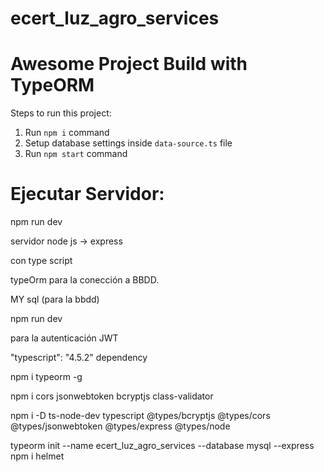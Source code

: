 # ecert_luz_agro_services
# Awesome Project Build with TypeORM

Steps to run this project:

1. Run `npm i` command
2. Setup database settings inside `data-source.ts` file
3. Run `npm start` command

# Ejecutar Servidor:
npm run dev

servidor 
node js -> express

con type script

typeOrm para la conección a BBDD.

MY sql (para la bbdd)

npm run dev

para la autenticación 
JWT


"typescript": "4.5.2"
dependency

npm i typeorm -g

npm i cors jsonwebtoken bcryptjs class-validator

npm i -D ts-node-dev typescript @types/bcryptjs  @types/cors  @types/jsonwebtoken @types/express @types/node

typeorm init --name ecert_luz_agro_services --database mysql --express
npm i helmet
